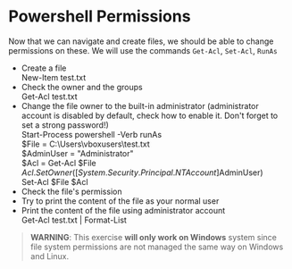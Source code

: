 # Powershell Permissions

Now that we can navigate and create files, we should be able to change permissions on these. We will use the commands `Get-Acl`, `Set-Acl`, `RunAs`

- Create a file  
  New-Item test.txt
- Check the owner and the groups  
  Get-Acl test.txt
- Change the file owner to the built-in administrator (administrator account is disabled by default, check how to enable it. Don't forget to set a strong password!)   
  Start-Process powershell -Verb runAs  
  $File = C:\Users\vboxusers\test.txt  
  $AdminUser = "Administrator"  
  $Acl = Get-Acl $File  
  $Acl.SetOwner([System.Security.Principal.NTAccount]$AdminUser)  
  Set-Acl $File $Acl  
- Check the file's permission
- Try to print the content of the file as your normal user
- Print the content of the file using administrator account  
  Get-Acl test.txt | Format-List

> **WARNING**: This exercise **will only work on Windows** system since file system permissions are not managed the same way on Windows and Linux.
